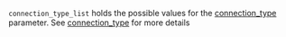 `connection_type_list` holds the possible values for the [connection_type](@ref) parameter. See [connection_type](@ref) for more details
